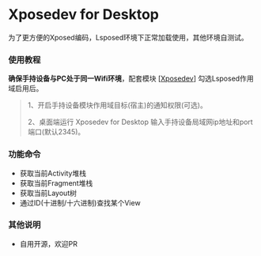 # Xposedev for Desktop

为了更方便的Xposed编码，Lsposed环境下正常加载使用，其他环境自测试。



### 使用教程

**确保手持设备与PC处于同一Wifi环境**，配套模块 [[Xposedev](https://github.com/GangJust/Xposedev)] 勾选Lsposed作用域启用后。



> 1、开启手持设备模块作用域目标(宿主)的通知权限(可选)。
>
> 2、桌面端运行 Xposedev for Desktop 输入手持设备局域网ip地址和port端口(默认2345)。



### 功能命令

- 获取当前Activity堆栈
- 获取当前Fragment堆栈
- 获取当前Layout树
- 通过ID(十进制/十六进制)查找某个View



### 其他说明

 - 自用开源，欢迎PR